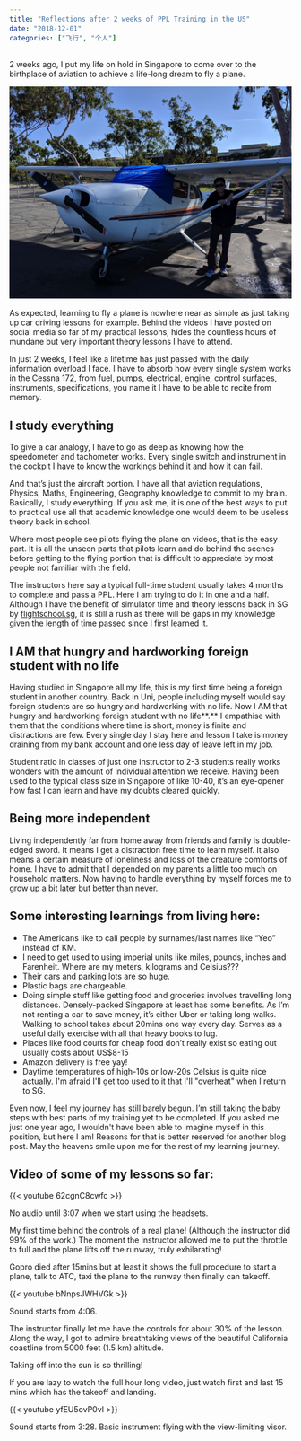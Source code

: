 ```yaml
---
title: "Reflections after 2 weeks of PPL Training in the US"
date: "2018-12-01"
categories: ["飞行", "个人"]
---
```


2 weeks ago, I put my life on hold in Singapore to come over to the birthplace of aviation to achieve a life-long dream to fly a plane.

[![](images/flight-me-with-plane.jpg)](images/flight-me-with-plane.jpg)

As expected, learning to fly a plane is nowhere near as simple as just taking up car driving lessons for example. Behind the videos I have posted on social media so far of my practical lessons, hides the countless hours of mundane but very important theory lessons I have to attend.

In just 2 weeks, I feel like a lifetime has just passed with the daily information overload I face. I have to absorb how every single system works in the Cessna 172, from fuel, pumps, electrical, engine, control surfaces, instruments, specifications, you name it I have to be able to recite from memory.

<!--more-->

## I study everything

To give a car analogy, I have to go as deep as knowing how the speedometer and tachometer works. Every single switch and instrument in the cockpit I have to know the workings behind it and how it can fail.

And that’s just the aircraft portion. I have all that aviation regulations, Physics, Maths, Engineering, Geography knowledge to commit to my brain. Basically, I study everything. If you ask me, it is one of the best ways to put to practical use all that academic knowledge one would deem to be useless theory back in school.

Where most people see pilots flying the plane on videos, that is the easy part. It is all the unseen parts that pilots learn and do behind the scenes before getting to the flying portion that is difficult to appreciate by most people not familiar with the field.

The instructors here say a typical full-time student usually takes 4 months to complete and pass a PPL. Here I am trying to do it in one and a half. Although I have the benefit of simulator time and theory lessons back in SG by [flightschool.sg](http://flightschool.sg/), it is still a rush as there will be gaps in my knowledge given the length of time passed since I first learned it.

## **I AM that hungry and hardworking foreign student with no life**

Having studied in Singapore all my life, this is my first time being a foreign student in another country. Back in Uni, people including myself would say foreign students are so hungry and hardworking with no life. Now I AM that hungry and hardworking foreign student with no life**.** I empathise with them that the conditions where time is short, money is finite and distractions are few. Every single day I stay here and lesson I take is money draining from my bank account and one less day of leave left in my job.

Student ratio in classes of just one instructor to 2-3 students really works wonders with the amount of individual attention we receive. Having been used to the typical class size in Singapore of like 10-40, it’s an eye-opener how fast I can learn and have my doubts cleared quickly.

## Being more independent

Living independently far from home away from friends and family is double-edged sword. It means I get a distraction free time to learn myself. It also means a certain measure of loneliness and loss of the creature comforts of home. I have to admit that I depended on my parents a little too much on household matters. Now having to handle everything by myself forces me to grow up a bit later but better than never.

## Some interesting learnings from living here:

- The Americans like to call people by surnames/last names like “Yeo” instead of KM.
- I need to get used to using imperial units like miles, pounds, inches and Farenheit. Where are my meters, kilograms and Celsius???
- Their cars and parking lots are so huge.
- Plastic bags are chargeable.
- Doing simple stuff like getting food and groceries involves travelling long distances. Densely-packed Singapore at least has some benefits. As I’m not renting a car to save money, it’s either Uber or taking long walks. Walking to school takes about 20mins one way every day. Serves as a useful daily exercise with all that heavy books to lug.
- Places like food courts for cheap food don’t really exist so eating out usually costs about US$8-15
- Amazon delivery is free yay!
- Daytime temperatures of high-10s or low-20s Celsius is quite nice actually. I'm afraid I'll get too used to it that I'll "overheat" when I return to SG.

Even now, I feel my journey has still barely begun. I’m still taking the baby steps with best parts of my training yet to be completed. If you asked me just one year ago, I wouldn't have been able to imagine myself in this position, but here I am! Reasons for that is better reserved for another blog post. May the heavens smile upon me for the rest of my learning journey.

## Video of some of my lessons so far:

{{< youtube 62cgnC8cwfc >}}

No audio until 3:07 when we start using the headsets.

My first time behind the controls of a real plane! (Although the instructor did 99% of the work.) The moment the instructor allowed me to put the throttle to full and the plane lifts off the runway, truly exhilarating!

Gopro died after 15mins but at least it shows the full procedure to start a plane, talk to ATC, taxi the plane to the runway then finally can takeoff.

{{< youtube bNnpsJWHVGk >}}

Sound starts from 4:06.

The instructor finally let me have the controls for about 30% of the lesson. Along the way, I got to admire breathtaking views of the beautiful California coastline from 5000 feet (1.5 km) altitude.

Taking off into the sun is so thrilling!

If you are lazy to watch the full hour long video, just watch first and last 15 mins which has the takeoff and landing.

{{< youtube yfEU5ovP0vI >}}

Sound starts from 3:28. Basic instrument flying with the view-limiting visor.
